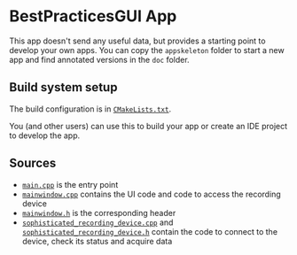 # BestPracticesGUI App

This app doesn't send any useful data, but provides a starting point to develop
your own apps. You can copy the `appskeleton` folder to start a new app and
find annotated versions in the `doc` folder.

## Build system setup

The build configuration is in [`CMakeLists.txt`](doc/CMakeLists.txt.md).

You (and other users) can use this to build your app or create an IDE project
to develop the app.

## Sources

- [`main.cpp`](doc/main.cpp.md) is the entry point
- [`mainwindow.cpp`](doc/mainwindow.cpp.md) contains the UI code and code to
  access the recording device
- [`mainwindow.h`](doc/mainwindow.h.md) is the corresponding header
- [`sophisticated_recording_device.cpp`](doc/sophisticated_recording_device.cpp.md)
  and [`sophisticated_recording_device.h`](doc/sophisticated_recording_device.h.md)
  contain the code to connect to the device, check its status and acquire data

